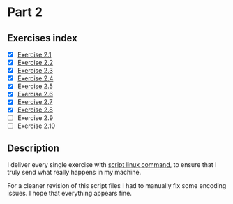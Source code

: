 # Part 2

## Exercises index

- [x] [Exercise 2.1](https://github.com/srpepperoni/devOpsWithDocker/tree/master/part_2/exercise_2-1)
- [x] [Exercise 2.2](https://github.com/srpepperoni/devOpsWithDocker/tree/master/part_2/exercise_2-2)
- [x] [Exercise 2.3](https://github.com/srpepperoni/devOpsWithDocker/tree/master/part_2/exercise_2-3)
- [x] [Exercise 2.4](https://github.com/srpepperoni/devOpsWithDocker/tree/master/part_2/exercise_2-4)
- [x] [Exercise 2.5](https://github.com/srpepperoni/devOpsWithDocker/tree/master/part_2/exercise_2-5)
- [x] [Exercise 2.6](https://github.com/srpepperoni/devOpsWithDocker/tree/master/part_2/exercise_2-6)
- [x] [Exercise 2.7](https://github.com/srpepperoni/devOpsWithDocker/tree/master/part_2/exercise_2-7)
- [x] [Exercise 2.8](https://github.com/srpepperoni/devOpsWithDocker/tree/master/part_2/exercise_2-8)
- [ ] Exercise 2.9
- [ ] Exercise 2.10

## Description

I deliver every single exercise with [script linux command](http://man7.org/linux/man-pages/man1/script.1.html), to ensure that I truly send what really happens in my machine.

For a cleaner revision of this script files I had to manually fix some encoding issues. I hope that everything appears fine.

